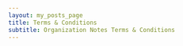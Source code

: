 ```yaml
---
layout: my_posts_page
title: Terms & Conditions
subtitle: Organization Notes Terms & Conditions
---
```

